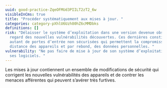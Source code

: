 ```yaml
---
uuid: good-practice-ZqeOFMUd3PIILT2zT2_6w
visibleInCms: true
title: "Procéder systématiquement aux mises à jour. "
categories: category-pXhlU6Uzh80hZ6cMMDbks
definitions: []
risk: "Délaisser le système d’exploitation dans une version devenue obsolète au
  regard des nouvelles vulnérabilités découvertes. Ces dernières constituent
  autant de portes d’entrée non sécurisées qui permettent la compromission à
  distance des appareils et par rebond, des données personnelles. "
vulnerability: "Ne pas faire de mise à jour de son système d’exploitation ou de
  ses logiciels. "
---
```

Les mises à jour contiennent un ensemble de modifications de sécurité qui corrigent les nouvelles vulnérabilités des appareils et de contrer les menaces afférentes qui peuvent s’avérer très furtives.